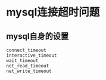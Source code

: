# mysql连接超时问题

## mysql自身的设置
```
connect_timeout
interactive_timeout
wait_timeout
net_read_timeout
net_write_timeout
```
